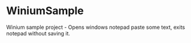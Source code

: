 # WiniumSample

Winium sample project - Opens windows notepad paste some text, exits notepad without saving it. 
